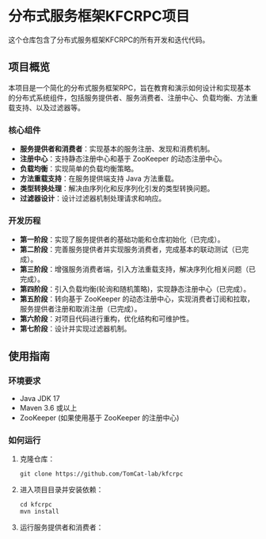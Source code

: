 # 分布式服务框架KFCRPC项目 

这个仓库包含了分布式服务框架KFCRPC的所有开发和迭代代码。

## 项目概览

本项目是一个简化的分布式服务框架RPC，旨在教育和演示如何设计和实现基本的分布式系统组件，包括服务提供者、服务消费者、注册中心、负载均衡、方法重载支持、以及过滤器等。

### 核心组件

- **服务提供者和消费者**：实现基本的服务注册、发现和消费机制。
- **注册中心**：支持静态注册中心和基于 ZooKeeper 的动态注册中心。
- **负载均衡**：实现简单的负载均衡策略。
- **方法重载支持**：在服务提供端支持 Java 方法重载。
- **类型转换处理**：解决由序列化和反序列化引发的类型转换问题。
- **过滤器设计**：设计过滤器机制处理请求和响应。

### 开发历程
- **第一阶段**：实现了服务提供者的基础功能和仓库初始化（已完成）。
- **第二阶段**：完善服务提供者并实现服务消费者，完成基本的联动测试（已完成）。
- **第三阶段**：增强服务消费者端，引入方法重载支持，解决序列化相关问题（已完成）。
- **第四阶段**：引入负载均衡(轮询和随机策略)，实现静态注册中心（已完成）。
- **第五阶段**：转向基于 ZooKeeper 的动态注册中心，实现消费者订阅和拉取，服务提供者注册和取消注册（已完成）。
- **第六阶段**：对项目代码进行重构，优化结构和可维护性。
- **第七阶段**：设计并实现过滤器机制。
## 使用指南

### 环境要求

- Java JDK 17 
- Maven 3.6 或以上
- ZooKeeper (如果使用基于 ZooKeeper 的注册中心)

### 如何运行

1. 克隆仓库：
   ```
   git clone https://github.com/TomCat-lab/kfcrpc
   ```
2. 进入项目目录并安装依赖：
   ```
   cd kfcrpc
   mvn install
   ```
3. 运行服务提供者和消费者：
